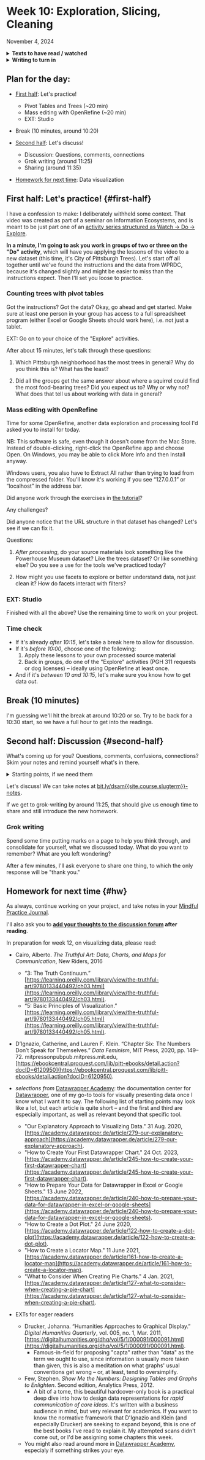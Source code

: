 
# Week 10: Exploration, Slicing, Cleaning
<span class="date">November 4, 2024</span>

<section class="prereqs">
    <details><summary><strong>Texts to have read / watched</strong></summary>
        <ul>
          <li>Gradek, Bob, and Liz Monk. “Dataset Summaries: Pivot Tables.” vimeo, 2022. <a href="https://vimeo.com/703773939">https://vimeo.com/703773939</a>.</li>
          <li>van Hooland, Seth, Ruben Verborgh, and Max De Wilde. “Cleaning Data with OpenRefine.” <em>Programming Historian</em>, Aug. 2013. <a href="https://programminghistorian.org/en/lessons/cleaning-data-with-openrefine">https://programminghistorian.org/en/lessons/cleaning-data-with-openrefine</a>.</li>
          <li>Cairo, Alberto. “6: Exploring Data with Simple Charts.” The Truthful Art: Data, Charts, and Maps for Communication, New Riders, 2016. learning.oreilly.com, <a href="https://learning.oreilly.com/library/view/the-truthful-art/9780133440492/ch06.html">https://learning.oreilly.com/library/view/the-truthful-art/9780133440492/ch06.html</a>.</li>
          <li>D’Ignazio, Catherine, and Lauren F. Klein. “5: Unicorns, Janitors, Ninjas, Wizards, and Rock Stars.” <em>Data Feminism</em>, MIT Press, 2020, pp. 125–48. <a href="https://ebookcentral.proquest.com/lib/pitt-ebooks/reader.action?docID=6120950&amp;ppg=138">https://ebookcentral.proquest.com/lib/pitt-ebooks/reader.action?docID=6120950&amp;ppg=138</a>.</li>
        </ul>
    </details>
    <details><summary><strong>Writing to turn in</strong></summary>
        <ul>
            <li>a <a href="{{site.repo_url}}/discussions/8">discussion forum</a> post in response to the readings</li>
            <li>Download <a href="https://openrefine.org/">OpenRefine</a>.</li>
        </ul>
    </details>
</section>

## Plan for the day:

* [First half](#first-half): Let's practice!
    - Pivot Tables and Trees (~20 min)
    - Mass editing with OpenRefine (~20 min)
    - EXT: Studio
* Break (10 minutes, around 10:20)
* [Second half](#second-half): Let's discuss!
    - Discussion: Questions, comments, connections
    - Grok writing (around 11:25)
    - Sharing (around 11:35)

* [Homework for next time](#hw): Data visualization


## First half: Let's practice! {#first-half}

I have a confession to make: I deliberately withheld some context. That video was created as part of a seminar on Information Ecosystems, and is meant to be just part one of an [activity series structured as Watch -> Do -> Explore](https://infoeco.hcommons.org/infoecocookbook/cookbook-modules/pivot-tables/).

**In a minute, I'm going to ask you work in groups of two or three on the "Do" activity**, which will have you applying the lessons of the video to a new dataset (this time, it's City of Pittsburgh Trees). Let's start off all together until we've found the instructions and the data from WPRDC, because it's changed slightly and might be easier to miss than the instructions expect. Then I'll set you loose to practice.




### Counting trees with pivot tables

Got the instructions? Got the data? Okay, go ahead and get started. Make sure at least one person in your group has access to a full spreadsheet program (either Excel or Google Sheets should work here), i.e. not just a tablet.

EXT: Go on to your choice of the "Explore" activities.

After about 15 minutes, let's talk through these questions:

1. Which Pittsburgh neighborhood has the most trees in general? Why do you think this is? What has the least?

2. Did all the groups get the same answer about where a squirrel could find the most food-bearing trees? Did you expect us to? Why or why not? What does that tell us about working with data in general?


### Mass editing with OpenRefine

Time for some OpenRefine, another data exploration and processing tool I'd asked you to install for today.

<div class="alert alert-info"><p>NB: This software is safe, even though it doesn't come from the Mac Store. Instead of double-clicking, right-click the OpenRefine app and choose Open. On Windows, you may be able to click More Info and then Install anyway.</p><p>Windows users, you also have to Extract All rather than trying to load from the compressed folder. You'll know it's working if you see “127.0.0.1” or “localhost” in the address bar.</p></div>

Did anyone work through the exercises in [the tutorial](https://programminghistorian.org/en/lessons/cleaning-data-with-openrefine)?

Any challenges?


Did anyone notice that the URL structure in that dataset has changed? Let's see if we can fix it.


Questions:

1. _After processing_, do your source materials look something like the Powerhouse Museum dataset? Like the trees dataset? Or like something else? Do you see a use for the tools we've practiced today?

2. How might you use facets to explore or better understand data, not just clean it? How do facets interact with filters?


### EXT: Studio

Finished with all the above? Use the remaining time to work on your project.


### Time check

* If it's already _after 10:15_, let's take a break here to allow for discussion.
* If it's _before 10:00_, choose one of the following:
    1. Apply these lessons to your own processed source material
    2. Back in groups, do one of the "Explore" activities (PGH 311 requests or dog licenses) – ideally using OpenRefine at least once.
*  And if it's _between 10 and 10:15_, let's make sure you know how to get data *out*.


<!-- <div class="alert alert-info">
    <p>A key takeaway: <strong>Categorical variables are fundamentally</strong> <em><strong>ways to slice or subset your data.</strong></em></p>
    <p>You can <strong>filter to one value</strong> within a category as a way of making an otherwise overwhelming dataset manageable: e.g. to look at just pothole requests, or just garbage collection, rather than all of the hundreds of types of requests in the 311 database.</p>
    <p>You can <strong>group across multiple values</strong> within a category to see how other variables change when summarized within these groups: e.g. to see how tree counts vary by neighborhood, you first aggregate the tree counts for each neighborhood value.</p>
    <p>By combining those approaches, you can zoom in on the questions that really matter &ndash; and the answers you're able to communicate.</p>
</div> -->

## Break (10 minutes)
I'm guessing we'll hit the break at around 10:20 or so. Try to be back for a 10:30 start, so we have a full hour to get into the readings.

## Second half: Discussion {#second-half}

What's coming up for you? Questions, comments, confusions, connections? Skim your notes and remind yourself what's in there.

<details><summary>Starting points, if we need them</summary>
    <ul>
        <li>Yi had asked about D'Ignazio and Klein's idea of <em>reflexivity</em> – "disclosing your project's methods, your decisions, and [...] your own positionalities" (D'Ignazio and Klein 136) – and whether it can replace "traditional scientific objectivity" ... or whether valuing such transparency is in conflict with valuing privacy.</li>
        <li>Brenda found Cairo's chapter on data exploration eye-opening, especially in offering a set of humanistic rationales for data-science operations using something like R or Python. She connects this with questions of pedagogy, especially outside of the academy.</li>
        <li>Nick floated a number of observations that to my mind felt question-adjacent, or question-implying: e.g. a pedagogical / media question: does a video that "somebody had an incredible amount of fun making" help alleviate technophobias around tools like Excel or massive data portals like NYC Open Data? e.g. Who decides what data to include in a massive portal, and why did squirrels make the cut? etc.</li>
    </ul>
</details>

Let's discuss! We can take notes at [bit.ly/dsam{{site.course.slugterm}}-notes](https://bit.ly/dsam{{site.course.slugterm}}-notes).


If we get to grok-writing by around 11:25, that should give us enough time to share and still introduce the new homework.


### Grok writing

<div class="alert alert-success">
    Spend some time putting marks on a page to help you think through, and consolidate for yourself, what we discussed today. What do you want to remember? What are you left wondering?
</div>

After a few minutes, I'll ask everyone to share one thing, to which the only response will be "thank you."





## Homework for next time {#hw}

As always, continue working on your project, and take notes in your [Mindful Practice Journal](projects.md).

I'll also ask you to **[add your thoughts to the discussion forum]({{site.repo_url}}/discussions) after reading**.

In preparation for <a title="required reading: 69 page-equivalents; EXT reading adds 22 for a total of 91">week 12, on visualizing data</a>, please read:

* Cairo, Alberto. _The Truthful Art: Data, Charts, and Maps for Communication_, New Riders, 2016
    - “3: The Truth Continuum.” [https://learning.oreilly.com/library/view/the-truthful-art/9780133440492/ch03.html](https://learning.oreilly.com/library/view/the-truthful-art/9780133440492/ch03.html).
    - “5: Basic Principles of Visualization.” [https://learning.oreilly.com/library/view/the-truthful-art/9780133440492/ch05.html](https://learning.oreilly.com/library/view/the-truthful-art/9780133440492/ch05.html).
* D’Ignazio, Catherine, and Lauren F. Klein. “Chapter Six: The Numbers Don’t Speak for Themselves.” _Data Feminism_, MIT Press, 2020, pp. 149–72. mitpressonpubpub.mitpress.mit.edu, [https://ebookcentral.proquest.com/lib/pitt-ebooks/detail.action?docID=6120950](https://ebookcentral.proquest.com/lib/pitt-ebooks/detail.action?docID=6120950).
* _selections from_ [Datawrapper Academy](https://academy.datawrapper.de/): the documentation center for [Datawrapper](https://datawrapper.de), one of my go-to tools for visually presenting data once I know what I want it to say. The following list of starting points may look like a lot, but each article is quite short – and the first and third are especially important, as well as relevant beyond that specific tool.
    - "Our Explanatory Approach to Visualizing Data." 31 Aug. 2020, [https://academy.datawrapper.de/article/279-our-explanatory-approach](https://academy.datawrapper.de/article/279-our-explanatory-approach).
    - "How to Create Your First Datawrapper Chart." 24 Oct. 2023, [https://academy.datawrapper.de/article/245-how-to-create-your-first-datawrapper-chart](https://academy.datawrapper.de/article/245-how-to-create-your-first-datawrapper-chart).
    - "How to Prepare Your Data for Datawrapper in Excel or Google Sheets." 13 June 2022, [https://academy.datawrapper.de/article/240-how-to-prepare-your-data-for-datawrapper-in-excel-or-google-sheets](https://academy.datawrapper.de/article/240-how-to-prepare-your-data-for-datawrapper-in-excel-or-google-sheets).
    - "How to Create a Dot Plot." 24 June 2020, [https://academy.datawrapper.de/article/122-how-to-create-a-dot-plot](https://academy.datawrapper.de/article/122-how-to-create-a-dot-plot).
    - "How to Create a Locator Map." 11 June 2021, [https://academy.datawrapper.de/article/161-how-to-create-a-locator-map](https://academy.datawrapper.de/article/161-how-to-create-a-locator-map).
    - "What to Consider When Creating Pie Charts." 4 Jan. 2021, [https://academy.datawrapper.de/article/127-what-to-consider-when-creating-a-pie-chart](https://academy.datawrapper.de/article/127-what-to-consider-when-creating-a-pie-chart).


* EXTs for eager readers
    - Drucker, Johanna. “Humanities Approaches to Graphical Display.” _Digital Humanities Quarterly_, vol. 005, no. 1, Mar. 2011, [https://digitalhumanities.org/dhq/vol/5/1/000091/000091.html](https://digitalhumanities.org/dhq/vol/5/1/000091/000091.html).
        * Famous-in-field for proposing "capta" rather than "data" as the term we ought to use, since information is usually more taken than given, this is also a meditation on what graphs' usual conventions get wrong – or, at least, tend to oversimplify.
    - Few, Stephen. _Show Me the Numbers: Designing Tables and Graphs to Enlighten_. Second edition, Analytics Press, 2012.
        * A bit of a tome, this beautiful hardcover-only book is a practical deep dive into how to design data representations for _rapid communication of core ideas_. It's written with a business audience in mind, but very relevant for academics. If you want to know the normative framework that D'Ignazio and Klein (and especially Drucker) are seeking to expand beyond, this is one of the best books I've read to explain it. My attempted scans didn't come out, or I'd be assigning some chapters this week.
    - You might also read around more in [Datawrapper Academy](https://academy.datawrapper.de/), especialy if something strikes your eye.
